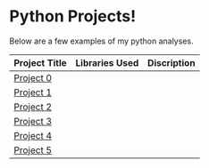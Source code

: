 # Python Projects!
Below are a few examples of my python analyses.

| Project Title | Libraries Used | Discription |
| --- | --- | --- | 
| <a href="https://tybinning.github.io/pythonprojects/Project_0.html"> Project 0 </a> | | |
| <a href="https://tybinning.github.io/pythonprojects/project_1.html"> Project 1 </a> | | |
| <a href="https://tybinning.github.io/pythonprojects/project_2.html"> Project 2 </a> | | |
| <a href="https://tybinning.github.io/pythonprojects/project_3.html"> Project 3 </a> | | |
| <a href="https://tybinning.github.io/pythonprojects/project_4.html"> Project 4 </a> | | |
| <a href="https://tybinning.github.io/pythonprojects/project_5.html"> Project 5 </a> | | |
